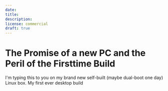```yaml
---
date: 
title: 
description: 
license: commercial
draft: true
---
```


# The Promise of a new PC and the Peril of the Firsttime Build

I'm typing this to you on my brand new self-built (maybe dual-boot one day) Linux box. My first ever desktop build
